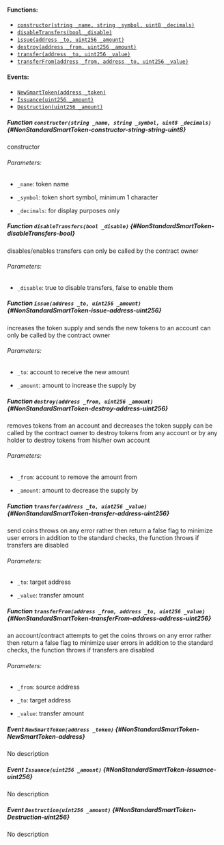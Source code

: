 

#### Functions:
- [`constructor(string _name, string _symbol, uint8 _decimals)`](#NonStandardSmartToken-constructor-string-string-uint8)
- [`disableTransfers(bool _disable)`](#NonStandardSmartToken-disableTransfers-bool)
- [`issue(address _to, uint256 _amount)`](#NonStandardSmartToken-issue-address-uint256)
- [`destroy(address _from, uint256 _amount)`](#NonStandardSmartToken-destroy-address-uint256)
- [`transfer(address _to, uint256 _value)`](#NonStandardSmartToken-transfer-address-uint256)
- [`transferFrom(address _from, address _to, uint256 _value)`](#NonStandardSmartToken-transferFrom-address-address-uint256)

#### Events:
- [`NewSmartToken(address _token)`](#NonStandardSmartToken-NewSmartToken-address)
- [`Issuance(uint256 _amount)`](#NonStandardSmartToken-Issuance-uint256)
- [`Destruction(uint256 _amount)`](#NonStandardSmartToken-Destruction-uint256)

##### Function `constructor(string _name, string _symbol, uint8 _decimals)` {#NonStandardSmartToken-constructor-string-string-uint8}
constructor

###### Parameters:
- `_name`:       token name

- `_symbol`:     token short symbol, minimum 1 character

- `_decimals`:   for display purposes only
##### Function `disableTransfers(bool _disable)` {#NonStandardSmartToken-disableTransfers-bool}
disables/enables transfers
can only be called by the contract owner

###### Parameters:
- `_disable`:    true to disable transfers, false to enable them
##### Function `issue(address _to, uint256 _amount)` {#NonStandardSmartToken-issue-address-uint256}
increases the token supply and sends the new tokens to an account
can only be called by the contract owner

###### Parameters:
- `_to`:         account to receive the new amount

- `_amount`:     amount to increase the supply by
##### Function `destroy(address _from, uint256 _amount)` {#NonStandardSmartToken-destroy-address-uint256}
removes tokens from an account and decreases the token supply
can be called by the contract owner to destroy tokens from any account or by any holder to destroy tokens from his/her own account

###### Parameters:
- `_from`:       account to remove the amount from

- `_amount`:     amount to decrease the supply by
##### Function `transfer(address _to, uint256 _value)` {#NonStandardSmartToken-transfer-address-uint256}
send coins
throws on any error rather then return a false flag to minimize user errors
in addition to the standard checks, the function throws if transfers are disabled

###### Parameters:
- `_to`:      target address

- `_value`:   transfer amount
##### Function `transferFrom(address _from, address _to, uint256 _value)` {#NonStandardSmartToken-transferFrom-address-address-uint256}
an account/contract attempts to get the coins
throws on any error rather then return a false flag to minimize user errors
in addition to the standard checks, the function throws if transfers are disabled

###### Parameters:
- `_from`:    source address

- `_to`:      target address

- `_value`:   transfer amount

##### Event `NewSmartToken(address _token)` {#NonStandardSmartToken-NewSmartToken-address}
No description
##### Event `Issuance(uint256 _amount)` {#NonStandardSmartToken-Issuance-uint256}
No description
##### Event `Destruction(uint256 _amount)` {#NonStandardSmartToken-Destruction-uint256}
No description
